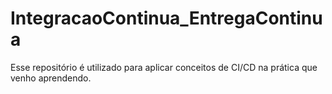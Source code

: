 # IntegracaoContinua_EntregaContinua
Esse repositório é utilizado para aplicar conceitos de CI/CD na prática que venho aprendendo.
